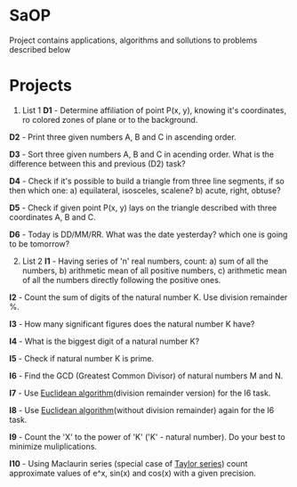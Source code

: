 # SaOP
Project contains applications, algorithms and sollutions to problems described below


# Projects
1. List 1
**D1** - Determine affiliation of point P(x, y), knowing it's coordinates, ro colored zones of plane or to the background.

**D2** - Print three given numbers A, B and C  in ascending order.

**D3** - Sort three given numbers A, B and C in acending order. What is the difference between this and previous (D2) task?

**D4** - Check if it's possible to build a triangle from three line segments, if so then which one:
a) equilateral, isosceles, scalene?
b) acute, right, obtuse?

**D5** - Check if given point P(x, y) lays on the triangle described with three coordinates A, B and C.

**D6** - Today is DD/MM/RR. What was the date yesterday? which one is going to be tomorrow?

2. List 2
**I1** - Having series of 'n' real numbers, count:
	a) sum of all the numbers,
	b) arithmetic mean of all positive numbers,
	c) arithmetic mean of all the numbers directly following the positive ones.

**I2** - Count the sum of digits of the natural number K. Use division remainder %.

**I3** - How many significant figures does the natural number K have?

**I4** - What is the biggest digit of a natural number K?

**I5** - Check if natural number K is prime.

**I6** - Find the GCD (Greatest Common Divisor) of natural numbers M and N. 

**I7** - Use [Euclidean algorithm](https://en.wikipedia.org/wiki/Euclidean_algorithm)(division remainder version) for the I6 task.

**I8** - Use [Euclidean algorithm](https://en.wikipedia.org/wiki/Euclidean_algorithm)(without division remainder) again for the I6 task.

**I9** - Count the 'X' to the power of 'K' ('K' - natural number). Do your best to minimize muliplications.

**I10** - Using Maclaurin series (special case of [Taylor series](https://en.wikipedia.org/wiki/Taylor_series)) count approximate values of e^x, sin(x) and cos(x) with a given precision.
